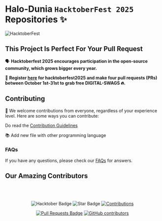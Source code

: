 # Halo-Dunia `HacktoberFest 2025` Repositories ✨

![HacktoberFest](https://github.com/ridholess/Halo-Dunia25/raw/main/.github/logo.png)

## This Project Is Perfect For Your Pull Request

🗣 **Hacktoberfest 2025 encourages participation in the open-source community, which grows bigger every year.**

📢 **Register [here](https://hacktoberfest.com) for hacktoberfest2025 and make four pull requests (PRs) between October 1st-31st to grab free DIGITAL-SWAGS 🔥.**

## Contributing

🎉 We welcome contributions from everyone, regardless of your experience level. Here are some ways you can contribute:

Do read the [Contribution Guidelines](/CONTRIBUTING.md)

📚 Add new file with other programming language
<!--- 🐞 Reporting issues -->

### FAQs

If you have any questions, please check our [FAQs](Faqs.md) for answers.

## Our Amazing Contributors

<div align="center">

</div>

<br>
<br>
<br>

<div align="center">

<img src="https://img.shields.io/badge/hacktoberfest2025--blueviolet" alt="Hacktober Badge"/>
 <img src="https://img.shields.io/static/v1?label=%F0%9F%8C%9F&message=If%20Useful&style=style=flat&color=BC4E99" alt="Star Badge"/>
 <a href="https://github.com/ridholess" ><img src="https://img.shields.io/badge/Contributions-welcome-violet.svg?style=flat&logo=git" alt="Contributions" /></a>

<a href="https://github.com/ridholess/Halo-Dunia25/pulls"><img src="https://img.shields.io/github/issues-pr/ridholess/Halo-Dunia25" alt="Pull Requests Badge"/></a>
<a href="https://github.com/ridholess/Halo-Dunia25/graphs/contributors"><img alt="GitHub contributors" src="https://img.shields.io/github/contributors/ridholess/Halo-Dunia25?color=2b9348"></a>

</div>
